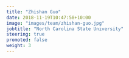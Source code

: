 ```yaml
---
title: "Zhishan Guo"
date: 2018-11-19T10:47:58+10:00
image: "images/team/zhishan-guo.jpg"
jobtitle: "North Carolina State University"
steering: true
promoted: false
weight: 3
---
```

